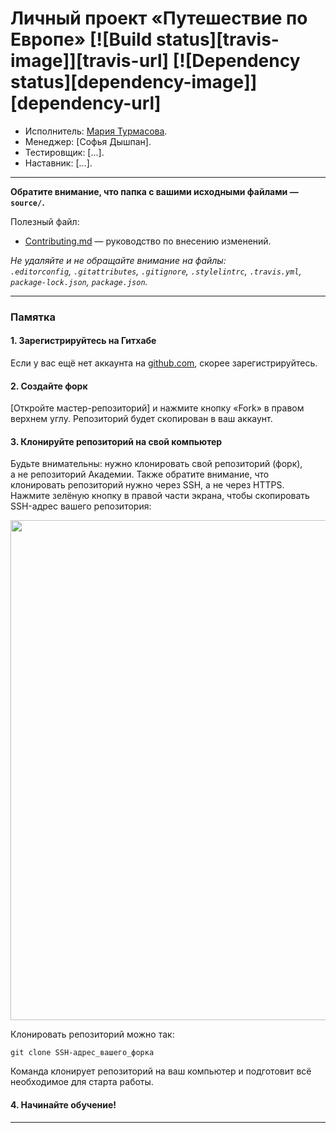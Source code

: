 # Личный проект «Путешествие по Европе» [![Build status][travis-image]][travis-url] [![Dependency status][dependency-image]][dependency-url]

* Исполнитель: [Мария Турмасова](https://up.htmlacademy.ru/adaptive/19/user/1067017).
* Менеджер: [Софья Дышпан].
* Тестировщик: [...].
* Наставник: [...].

---

**Обратите внимание, что папка с вашими исходными файлами — `source/`.**

Полезный файл:

- [Contributing.md](Contributing.md) — руководство по внесению изменений.

_Не удаляйте и не обращайте внимание на файлы:_<br>
_`.editorconfig`, `.gitattributes`, `.gitignore`, `.stylelintrc`, `.travis.yml`, `package-lock.json`, `package.json`._

---

### Памятка

#### 1. Зарегистрируйтесь на Гитхабе

Если у вас ещё нет аккаунта на [github.com](https://github.com/join), скорее зарегистрируйтесь.

#### 2. Создайте форк

[Откройте мастер-репозиторий] и нажмите кнопку «Fork» в правом верхнем углу. Репозиторий будет скопирован в ваш аккаунт.

#### 3. Клонируйте репозиторий на свой компьютер

Будьте внимательны: нужно клонировать свой репозиторий (форк), а не репозиторий Академии. Также обратите внимание, что клонировать репозиторий нужно через SSH, а не через HTTPS. Нажмите зелёную кнопку в правой части экрана, чтобы скопировать SSH-адрес вашего репозитория:

<img width="800" alt="" src="https://user-images.githubusercontent.com/10909/60807982-e1129f00-a18f-11e9-98c4-0d3bf4b85cf1.jpg">

Клонировать репозиторий можно так:

```
git clone SSH-адрес_вашего_форка
```

Команда клонирует репозиторий на ваш компьютер и подготовит всё необходимое для старта работы.

#### 4. Начинайте обучение!

---

<!--Для резинового дизайна вместо старых media-queries:
@media (max-width: $tablet-width) это значит макс ширина страницы 1023px
@media (max-width: $mobile-width) это значит макс ширина страницы 767px
пишу новые всем блокам с учетом резиновой верстки от минимальной до маскимальной ширины:
@media (min-width: $min-tablet-width) and (max-width: $max-tablet-width) это значит от 768px до 1023px
@media (min-width: $min-mobile-width) and (max-width: $max-mobile-width) это значит от 320px до 767px
-->
